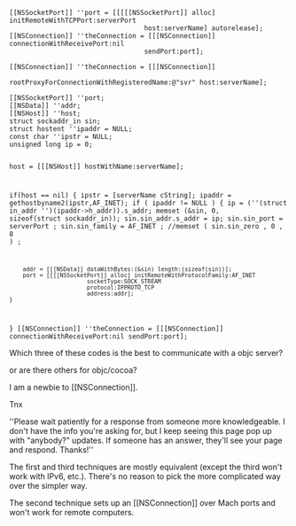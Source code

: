 


<code>
[[NSSocketPort]] ''port = [[[[[NSSocketPort]] alloc] initRemoteWithTCPPort:serverPort
                                  host:serverName] autorelease];
[[NSConnection]] ''theConnection = [[[NSConnection]] connectionWithReceivePort:nil
                                  sendPort:port];
</code>
<code>
[[NSConnection]] ''theConnection = [[[NSConnection]]
                           rootProxyForConnectionWithRegisteredName:@"svr" host:serverName];
</code>
<code>
[[NSSocketPort]] ''port;
[[NSData]] ''addr;
[[NSHost]] ''host;
struct sockaddr_in sin;
struct hostent ''ipaddr = NULL;
const char ''ipstr = NULL;
unsigned long ip = 0;


host = [[[NSHost]] hostWithName:serverName];
		
if(host == nil)
{
	ipstr = [serverName cString];
	ipaddr = gethostbyname2(ipstr,AF_INET);
	if ( ipaddr != NULL )
	{
		ip = (''(struct in_addr '')(ipaddr->h_addr)).s_addr;
		memset (&sin, 0, sizeof(struct sockaddr_in));
		sin.sin_addr.s_addr = ip;
		sin.sin_port = serverPort ;
                sin.sin_family = AF_INET ;
		//memset ( sin.sin_zero , 0 , 8 ) ;
        
		addr = [[[NSData]] dataWithBytes:(&sin) length:(sizeof(sin))];
		port = [[[[NSSocketPort]] alloc] initRemoteWithProtocolFamily:AF_INET
                           socketType:SOCK_STREAM
                           protocol:IPPROTO_TCP
                           address:addr];
	}
}
[[NSConnection]] ''theConnection = [[[NSConnection]] connectionWithReceivePort:nil sendPort:port];
</code>

Which three of these codes is the best to communicate with a objc server?

or are there others for objc/cocoa?

I am a newbie to [[NSConnection]].

Tnx

''Please wait patiently for a response from someone more knowledgeable. I don't have the info you're asking for, but I keep seeing this page pop up with "anybody?" updates. If someone has an answer, they'll see your page and respond. Thanks!''

The first and third techniques are mostly equivalent (except the third won't work with IPv6, etc.). There's no reason to pick the more complicated way over the simpler way.

The second technique sets up an [[NSConnection]] over Mach ports and won't work for remote computers.